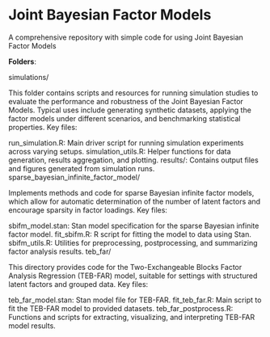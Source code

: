 # Joint Bayesian Factor Models
 A comprehensive repository with simple code for using Joint Bayesian Factor Models


**Folders**:

simulations/

This folder contains scripts and resources for running simulation studies to evaluate the performance and robustness of the Joint Bayesian Factor Models. Typical uses include generating synthetic datasets, applying the factor models under different scenarios, and benchmarking statistical properties.
Key files:

run_simulation.R: Main driver script for running simulation experiments across varying setups.
simulation_utils.R: Helper functions for data generation, results aggregation, and plotting.
results/: Contains output files and figures generated from simulation runs.
sparse_bayesian_infinite_factor_model/

Implements methods and code for sparse Bayesian infinite factor models, which allow for automatic determination of the number of latent factors and encourage sparsity in factor loadings.
Key files:

sbifm_model.stan: Stan model specification for the sparse Bayesian infinite factor model.
fit_sbifm.R: R script for fitting the model to data using Stan.
sbifm_utils.R: Utilities for preprocessing, postprocessing, and summarizing factor analysis results.
teb_far/

This directory provides code for the Two-Exchangeable Blocks Factor Analysis Regression (TEB-FAR) model, suitable for settings with structured latent factors and grouped data.
Key files:

teb_far_model.stan: Stan model file for TEB-FAR.
fit_teb_far.R: Main script to fit the TEB-FAR model to provided datasets.
teb_far_postprocess.R: Functions and scripts for extracting, visualizing, and interpreting TEB-FAR model results.
